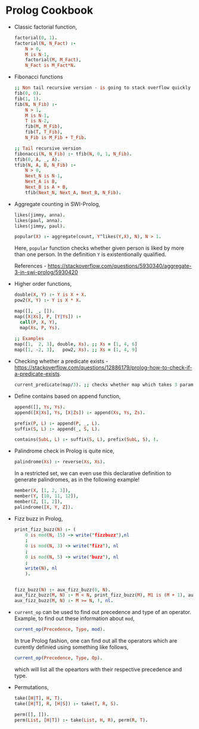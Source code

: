 # Prolog Cookbook 

- Classic factorial function,

  ```prolog
  factorial(0, 1).
  factorial(N, N_Fact) :-
      N > 0,
      M is N-1,
      factorial(M, M_Fact),
      N_Fact is M_Fact*N.

  ```

- Fibonacci functions

  ```prolog
  ;; Non tail recursive version - is going to stack overflow quickly
  fib(0, 0).
  fib(1, 1).
  fib(N, N_Fib) :-
      N > 1,
      M is N-1,
      T is N-2,
      fib(M, M_Fib),
      fib(T, T_Fib),
      N_Fib is M_Fib + T_Fib.

  ;; Tail recursive version
  fibonacci(N, N_Fib) :- tfib(N, 0, 1, N_Fib).
  tfib(0, A, _, A).
  tfib(N, A, B, N_Fib) :-
      N > 0,
      Next_N is N-1,
      Next_A is B,
      Next_B is A + B,
      tfib(Next_N, Next_A, Next_B, N_Fib).
  ```
- Aggregate counting in SWI-Prolog,
  
  ```prolog
  likes(jimmy, anna).
  likes(paul, anna).
  likes(jimmy, paul).

  popular(X) :- aggregate(count, Y^likes(Y,X), N), N > 1.
  ```
  
  Here, `popular` function checks whether given person is liked by more than one
  person. In the definition `Y` is existentionally qualified.
  
  References - <https://stackoverflow.com/questions/5930340/aggregate-3-in-swi-prolog/5930420>
- Higher order functions,

  ```prolog
  double(X, Y) :- Y is X + X.
  pow2(X, Y) :- Y is X * X.
  
  map([], _, []).
  map([X|Xs], P, [Y|Ys]) :-
    call(P, X, Y),
    map(Xs, P, Ys).
    
  ;; Examples
  map([1,  2, 3], double, Xs). ;; Xs = [1, 4, 6]
  map([1, -2, 3],   pow2, Xs). ;; Xs = [1, 4, 9]
  ```
- Checking whether a predicate exists -
  https://stackoverflow.com/questions/12886179/prolog-how-to-check-if-a-predicate-exists.
  
  ```prolog
  current_predicate(map/3). ;; checks whether map which takes 3 parameters exists
  ```
- Define contains based on append function,
  ```prolog
  append([], Ys, Ys).
  append([X|Xs], Ys, [X|Zs]) :- append(Xs, Ys, Zs).

  prefix(P, L) :- append(P, _, L).
  suffix(S, L) :- append(_, S, L).

  contains(SubL, L) :- suffix(S, L), prefix(SubL, S), !.
  ```
- Palindrome check in Prolog is quite nice,
  ```prolog
  palindrome(Xs) :- reverse(Xs, Xs).
  ```

  In a restricted set, we can even use this declarative definition to generate
  palindromes, as in the following example!
  
  ```prolog
  member(X, [1, 2, 3]),
  member(Y, [10, 11, 12]),
  member(Z, [1, 2]),
  palindrome([X, Y, Z]).
  ```
- Fizz buzz in Prolog,

  ```prolog
  print_fizz_buzz(N) :- (
      0 is mod(N, 15) -> write("fizzbuzz"),nl
      ;
      0 is mod(N, 3) -> write("fizz"), nl
      ;
      0 is mod(N, 5) -> write("buzz"), nl
      ;
      write(N), nl
      ).
  
  
  fizz_buzz(N) :- aux_fizz_buzz(0, N).
  aux_fizz_buzz(M, N) :- M < N, print_fizz_buzz(M), M1 is (M + 1), aux_fizz_buzz(M1, N).
  aux_fizz_buzz(M, N) :- M >= N, !, nl.
  ```

- `current_op` can be used to find out precedence and type of an operator.
  Example, to find out these information about `mod`,

  ```prolog
  current_op(Precedence, Type, mod).
  ```
  
  In true Prolog fashion, one can find out all the operators which are curently
  definied using something like follows,
  
  ```prolog
  current_op(Precedence, Type, Op).
  ```
  
  which will list all the opeartors with their respective precedence and type.
- Permutations,

  ```prolog
  take([H|T], H, T).
  take([H|T], R, [H|S]) :- take(T, R, S).

  perm([], []).
  perm(List, [H|T]) :- take(List, H, R), perm(R, T).
  ```
